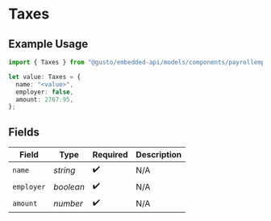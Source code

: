 # Taxes

## Example Usage

```typescript
import { Taxes } from "@gusto/embedded-api/models/components/payrollemployeecompensationstype.js";

let value: Taxes = {
  name: "<value>",
  employer: false,
  amount: 2767.95,
};
```

## Fields

| Field              | Type               | Required           | Description        |
| ------------------ | ------------------ | ------------------ | ------------------ |
| `name`             | *string*           | :heavy_check_mark: | N/A                |
| `employer`         | *boolean*          | :heavy_check_mark: | N/A                |
| `amount`           | *number*           | :heavy_check_mark: | N/A                |